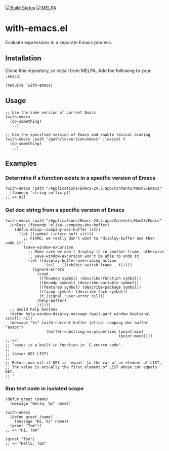 [![Build Status](https://travis-ci.com/twlz0ne/with-emacs.el.svg?branch=master)](https://travis-ci.com/twlz0ne/with-emacs.el)
[![MELPA](https://melpa.org/packages/with-emacs-badge.svg)](https://melpa.org/#/with-emacs)

# with-emacs.el

Evaluate expressions in a separate Emacs process.

## Installation

Clone this repository, or install from MELPA. Add the following to your `.emacs`:

```elisp
(require 'with-emacs)
```

## Usage

```elisp
;; Use the same version of current Emacs
(with-emacs 
  (do-something)
  ...)

;; Use the specified version of Emacs and enable lexical binding
(with-emacs :path "/path/to/version/emacs" :lexical t
  (do-something)
  ...)
```

## Examples

### Determine if a function exists in a specific version of Emacs

```elisp
(with-emacs :path "/Applications/Emacs-24.3.app/Contents/MacOS/Emacs"
  (fboundp 'string-suffix-p))
;; => nil
```

### Get doc string from a specific version of Emacs

```elisp
(with-emacs :path "/Applications/Emacs-24.4.app/Contents/MacOS/Emacs"
  (unless (fboundp 'elisp--company-doc-buffer)
    (defun elisp--company-doc-buffer (str)
      (let ((symbol (intern-soft str)))
        ;; FIXME: we really don't want to "display-buffer and then undo it".
        (save-window-excursion
          ;; Make sure we don't display it in another frame, otherwise
          ;; save-window-excursion won't be able to undo it.
          (let ((display-buffer-overriding-action
                 '(nil . ((inhibit-switch-frame . t)))))
            (ignore-errors
              (cond
               ((fboundp symbol) (describe-function symbol))
               ((boundp symbol) (describe-variable symbol))
               ((featurep symbol) (describe-package symbol))
               ((facep symbol) (describe-face symbol))
               (t (signal 'user-error nil)))
              (help-buffer)
              ))))))
  ;; avoid help buttons
  (defun help-window-display-message (quit-part window &optional scroll) nil)
  (message "%s" (with-current-buffer (elisp--company-doc-buffer "assoc")
                  (buffer-substring-no-properties (point-min)
                                                  (point-max)))))
;; => 
;; "assoc is a built-in function in `C source code'.
;;
;; (assoc KEY LIST)
;;
;; Return non-nil if KEY is `equal' to the car of an element of LIST.
;; The value is actually the first element of LIST whose car equals KEY.
;; "
```

### Run test code in isolated scope

```elisp
(defun greet (name)
  (message "Hello, %s" name))

(with-emacs
  (defun greet (name)
    (message "Hi, %s" name))
  (greet "Tom"))
;; => "Hi, Tom"

(greet "Tom")
;; => "Hello, Tom"
```

